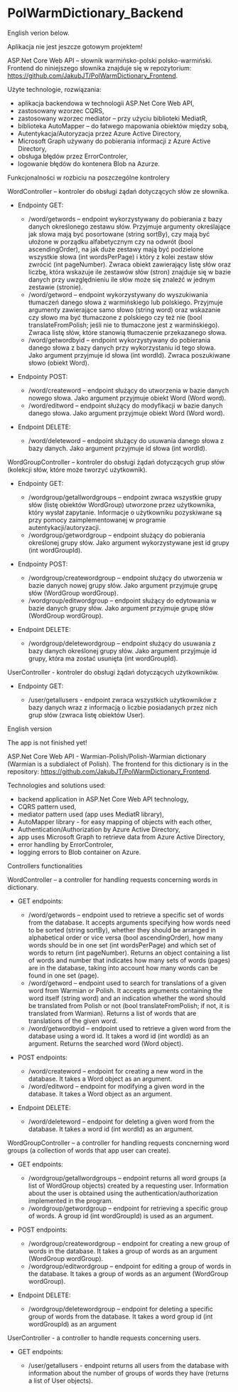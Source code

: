 # PolWarmDictionary_Backend

English verion below.

Aplikacja nie jest jeszcze gotowym projektem!

ASP.Net Core Web API – słownik warmińsko-polski polsko-warmiński. Frontend do niniejszego słownika znajduje się w repozytorium: https://github.com/JakubJT/PolWarmDictionary_Frontend.

Użyte technologie, rozwiązania:
- aplikacja backendowa w technologii ASP.Net Core Web API,
- zastosowany wzorzec CQRS,
- zastosowany wzorzec mediator – przy użyciu biblioteki MediatR,
- biblioteka AutoMapper – do łatwego mapowania obiektów między sobą,
- Autentykacja/Autoryzacja przez Azure Active Directory,
- Microsoft Graph używany do pobierania informacji z Azure Active Directory,
- obsługa błędów przez ErrorControler,
- logowanie błędów do kontenera Blob na Azurze.


Funkcjonalności w rozbiciu na poszczególne kontrolery

WordController – kontroler do obsługi żądań dotyczących słów ze słownika.
- Endpointy GET:

  - /word/getwords – endpoint wykorzystywany do pobierania z bazy danych określonego zestawu słów. Przyjmuje argumenty określające jak słowa mają być posortowane (string sortBy), czy mają być ułożone w porządku alfabetycznym czy na odwrót (bool ascendingOrder), na jak duże zestawy mają być podzielone wszystkie słowa (int wordsPerPage) i który z kolei zestaw słów zwrócić (int pageNumber).
  Zwraca obiekt zawierający listę słów oraz liczbę, która wskazuje ile zestawów słów (stron) znajduje się w bazie danych przy uwzględnieniu ile słów może się znaleźć w jednym zestawie (stronie).
  - /word/getword – endpoint wykorzystywany do wyszukiwania tłumaczeń danego słowa z warmińskiego lub polskiego. Przyjmuje argumenty zawierające samo słowo (string word) oraz wskazanie czy słowo ma być tłumaczone z polskiego czy też nie (bool translateFromPolish; jeśli nie to tłumaczone jest z warmińskiego).
  Zwraca listę słów, które stanowią tłumaczenie przekazanego słowa.
  - /word/getwordbyid – endpoint wykorzystywany do pobierania danego słowa z bazy danych przy wykorzystaniu id tego słowa. Jako argument przyjmuje id słowa (int wordId). Zwraca poszukiwane słowo (obiekt Word).

- Endpointy POST:

  - /word/createword – endpoint służący do utworzenia w bazie danych nowego słowa. Jako argument przyjmuje obiekt Word (Word word).
  - /word/editword – endpoint służący do modyfikacji w bazie danych danego słowa. Jako argument przyjmuje obiekt Word (Word word).

- Endpoint DELETE:

  - /word/deleteword – endpoint służący do usuwania danego słowa z bazy danych. Jako argument przyjmuje id słowa (int wordId).

WordGroupController – kontroler do obsługi żądań dotyczących grup słów (kolekcji słów, które może tworzyć użytkownik).
- Endpointy GET:

  - /wordgroup/getallwordgroups – endpoint zwraca wszystkie grupy słów (listę obiektów WordGroup) utworzone przez użytkownika, który wysłał zapytanie. Informacje o użytkowniku pozyskiwane są przy pomocy zaimplementowanej w programie autentykacji/autoryzacji.
  - /wordgroup/getwordgroup – endpoint służący do pobierania określonej grupy słów. Jako argument wykorzystywane jest id grupy (int wordGroupId).

- Endpointy POST:

  - /wordgroup/createwordgroup – endpoint służący do utworzenia w bazie danych nowej grupy słów. Jako argument przyjmuje grupę słów (WordGroup wordGroup).
  - /wordgroup/editwordgroup – endpoint służący do edytowania w bazie danych grupy słów. Jako argument przyjmuje grupę słów (WordGroup wordGroup).
    
- Endpoint DELETE:

  - /wordgroup/deletewordgroup – endpoint służący do usuwania z bazy danych określonej grupy słów. Jako argument przyjmuje id grupy, która ma zostać usunięta (int wordGroupId).

UserController - kontroler do obsługi żądań dotyczących użytkowników.
- Endpointy GET:

	- /user/getallusers - endpoint zwraca wszystkich użytkowników z bazy danych wraz z informacją o liczbie posiadanych przez nich grup słów (zwraca listę obiektów User).


English version

The app is not finished yet!

ASP.Net Core Web API - Warmian-Polish/Polish-Warmian dictionary (Warmian is a subdialect of Polish). The frontend for this dictionary is in the repository: https://github.com/JakubJT/PolWarmDictionary_Frontend.

Technologies and solutions used:
- backend application in ASP.Net Core Web API technology,
- CQRS pattern used,
- mediator pattern used (app uses MediatR library),
- AutoMapper library - for easy mapping of objects with each other,
- Authentication/Authorization by Azure Active Directory,
- app uses Microsoft Graph to retrieve data from Azure Active Directory,
- error handling by ErrorControler,
- logging errors to Blob container on Azure.


Controllers functionalities

WordController – a controller for handling requests concerning words in dictionary.
- GET endpoints:

   - /word/getwords – endpoint used to retrieve a specific set of words from the database. It accepts arguments specifying how words need to be sorted (string sortBy), whether they should be arranged in alphabetical order or vice versa (bool ascendingOrder), how many words should be in one set (int wordsPerPage) and which set of words to return (int pageNumber).
   Returns an object containing a list of words and number that indicates how many sets of words (pages) are in the database, taking into account how many words can be found in one set (page).
   - /word/getword – endpoint used to search for translations of a given word from Warmian or Polish. It accepts arguments containing the word itself (string word) and an indication whether the word should be translated from Polish or not (bool translateFromPolish; if not, it is translated from Warmian).
   Returns a list of words that are translations of the given word.
   - /word/getwordbyid – endpoint used to retrieve a given word from the database using a word id. It takes a word id (int wordId) as an argument. Returns the searched word (Word object).

- POST endpoints:

   - /word/createword – endpoint for creating a new word in the database. It takes a Word object as an argument.
   - /word/editword – endpoint for modifying a given word in the database. It takes a Word object as an argument.

- Endpoint DELETE:

   - /word/deleteword – endpoint for deleting a given word from the database. It takes a word id (int wordId) as an argument.

WordGroupController – a controller for handling requests concnerning word groups (a collection of words that app user can create).
- GET endpoints:

   - /wordgroup/getallwordgroups – endpoint returns all word groups (a list of WordGroup objects) created by a requesting user. Information about the user is obtained using the authentication/authorization implemented in the program.
   - /wordgroup/getwordgroup – endpoint for retrieving a specific group of words. A group id (int wordGroupId) is used as an argument.

- POST endpoints:

   - /wordgroup/createwordgroup – endpoint for creating a new group of words in the database. It takes a group of words as an argument (WordGroup wordGroup).
   - /wordgroup/editwordgroup – endpoint for editing a group of words in the database. It takes a group of words as an argument (WordGroup wordGroup).
    
- Endpoint DELETE:

   - /wordgroup/deletewordgroup – endpoint for deleting a specific group of words from the database. It takes a word group id (int wordGroupId) as an argument

UserController - a controller to handle requests concerning users.
- GET endpoints:

  - /user/getallusers - endpoint returns all users from the database with information about the number of groups of words they have (returns a list of User objects).